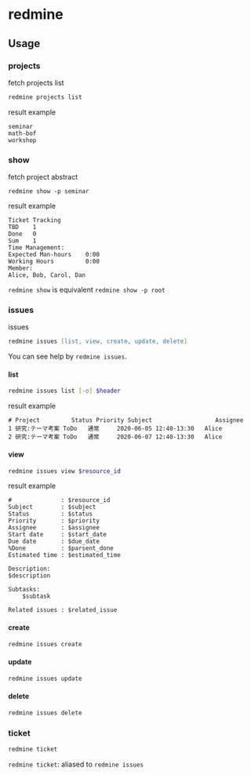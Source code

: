 # redmine

## Usage

### projects

fetch projects list

```zsh
redmine projects list
```

result example

```
seminar
math-bof
workshop
```

### show

fetch project abstract

```
redmine show -p seminar
```

result example

```
Ticket Tracking
TBD    1
Done   0
Sum    1
Time Management:
Expected Man-hours    0:00
Working Hours         0:00
Member:
Alice, Bob, Carol, Dan
```

`redmine show` is equivalent `redmine show -p root`

### issues

issues

```zsh
redmine issues [list, view, create, update, delete]
```

You can see help by `redmine issues`.

#### list

```zsh
redmine issues list [-o] $header
```

result example

```
# Project         Status Priority Subject                  Assignee
1 研究:テーマ考案 ToDo   通常     2020-06-05 12:40-13:30   Alice
2 研究:テーマ考案 ToDo   通常     2020-06-07 12:40-13:30   Alice
```

#### view

```zsh
redmine issues view $resource_id
```

result example

```
#              : $resource_id
Subject        : $subject
Status         : $status
Priority       : $priority
Assignee       : $assignee
Start date     : $start_date
Due date       : $due_date
%Done          : $parsent_done
Estimated time : $estimated_time

Description:
$description

Subtasks:
    $subtask

Related issues : $related_issue
```

#### create

```zsh
redmine issues create
```

#### update

```zsh
redmine issues update
```

#### delete

```zsh
redmine issues delete
```

### ticket

```zsh
redmine ticket
```

`redmine ticket`: aliased to `redmine issues`
